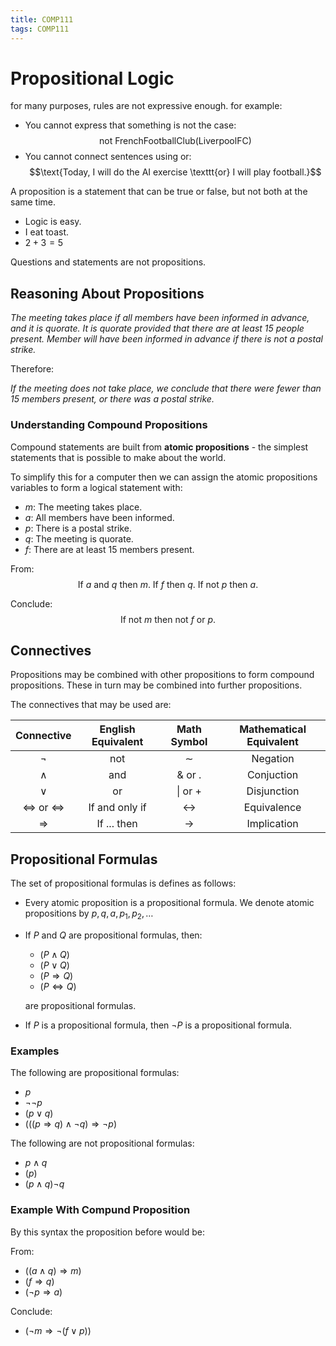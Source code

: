 ```yaml
---
title: COMP111
tags: COMP111
---
```

# Propositional Logic
for many purposes, rules are not expressive enough. for example:

* You cannot express that something is not the case:
	$$\text{not FrenchFootballClub(LiverpoolFC)}$$
* You cannot connect sentences using or:  
	$$\text{Today, I will do the AI exercise \texttt{or} I will play football.}$$
	
A proposition is a statement that can be true or false, but not both at the same time.

* Logic is easy.
* I eat toast.
* $2+3=5$

Questions and statements are not propositions.

## Reasoning About Propositions

*The meeting takes place if all members have been informed in advance, and it is quorate. It is quorate provided that there are at least 15 people present. Member will have been informed in advance if there is not a postal strike.*

Therefore:

*If the meeting does not take place, we conclude that there were fewer than 15 members present, or there was a postal strike.*

### Understanding Compound Propositions
Compound statements are built from **atomic propositions** - the simplest statements that is possible to make about the world.

To simplify this for a computer then we can assign the atomic propositions variables to form a logical statement with:

* $m$: The meeting takes place.
* $a$: All members have been informed.
* $p$: There is a postal strike.
* $q$: The meeting is quorate.
* $f$: There are at least 15 members present.

From:
$$\text{If $a$ and $q$ then $m$. If $f$ then $q$. If not $p$ then $a$.}$$

Conclude:
$$\text{If not $m$ then not $f$ or $p$.}$$

## Connectives
Propositions may be combined with other propositions to form compound propositions. These in turn may be combined into further propositions.

The connectives that may be used are:

| Connective | English Equivalent | Math Symbol | Mathematical Equivalent |
| :-: | :-: | :-: | :-: |
| $\neg$ | not | $\sim$ | Negation |
| $\wedge$ | and | $\&$ or $.$ | Conjuction |
| $\vee$ | or | $\vert$ or $+$ | Disjunction |
| $\iff$ or $\Leftrightarrow$ | If and only if | $\leftrightarrow$ | Equivalence |
| $\Rightarrow$ | If ... then | $\rightarrow$ | Implication |

## Propositional Formulas
The set of propositional formulas is defines as follows:

* Every atomic proposition is a propositional formula. We denote atomic propositions by $p, q,a, p_1, p_2,\ldots$
* If $P$ and $Q$ are propositional formulas, then:
	* $(P\wedge Q)$
	* $(P\vee Q)$
	* $(P\Rightarrow Q)$
	* $(P\Leftrightarrow Q)$
	
	are propositional formulas.
* If $P$ is a propositional formula, then $\neg P$ is a propositional formula.

### Examples
The following are propositional formulas:

* $p$
* $\neg\neg p$
* $(p\vee q)$
* $(((p\Rightarrow q)\wedge\neg q)\Rightarrow\neg p)$

The following are not propositional formulas:

* $p\wedge q$
* $(p)$
* $(p\wedge q)\neg q$

### Example With Compund Proposition
By this syntax the proposition before would be:

From:

* $((a\wedge q) \Rightarrow m)$
* $(f \Rightarrow q)$
* $(\neg p \Rightarrow a)$

Conclude:

* $(\neg m \Rightarrow\neg (f\vee p))$